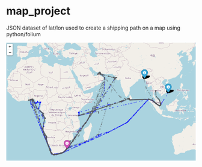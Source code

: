 # map_project
JSON dataset of lat/lon used to create a shipping path on a map using python/folium

![](./Screenshot.png?raw=true "map")
